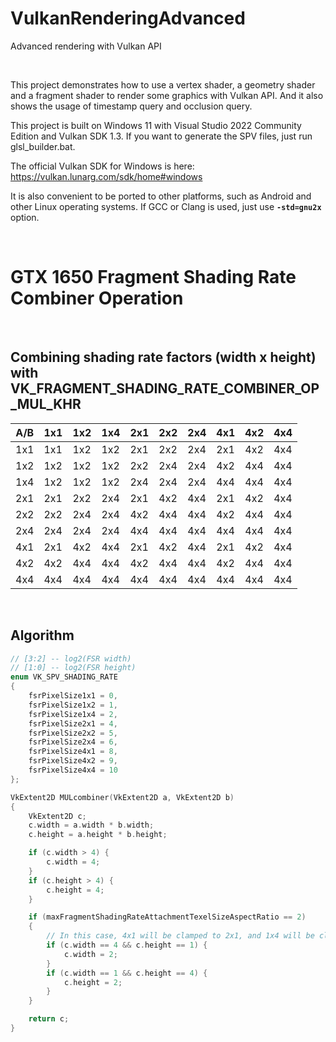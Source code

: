 # VulkanRenderingAdvanced
Advanced rendering with Vulkan API

<br />

This project demonstrates how to use a vertex shader, a geometry shader and a fragment shader to render some graphics with Vulkan API. And it also shows the usage of timestamp query and occlusion query.

This project is built on Windows 11 with Visual Studio 2022 Community Edition and Vulkan SDK 1.3. If you want to generate the SPV files, just run glsl_builder.bat.

The official Vulkan SDK for Windows is here: https://vulkan.lunarg.com/sdk/home#windows

It is also convenient to be ported to other platforms, such as Android and other Linux operating systems. If GCC or Clang is used, just use **`-std=gnu2x`** option.

<br />

# GTX 1650 Fragment Shading Rate Combiner Operation

<br />

## Combining shading rate factors (width x height) with VK_FRAGMENT_SHADING_RATE_COMBINER_OP_MUL_KHR

A/B |	1x1 |	1x2 | 1x4 |	2x1 |	2x2 |	2x4 | 4x1 |	4x2 |	4x4
---- | ---- | ---- | ---- | ---- | ---- | ---- | ---- | ---- | ----
1x1 | 1x1 | 1x2 | 1x2 | 2x1 | 2x2 | 2x4 | 2x1 | 4x2 | 4x4
1x2 | 1x2 | 1x2 | 1x2 | 2x2 | 2x4 | 2x4 | 4x2 | 4x4 | 4x4
1x4 | 1x2 | 1x2 | 1x2 | 2x4 | 2x4 | 2x4 | 4x4 | 4x4 | 4x4
2x1 | 2x1 | 2x2 | 2x4 | 2x1 | 4x2 | 4x4 | 2x1 | 4x2 | 4x4
2x2 | 2x2 | 2x4 | 2x4 | 4x2 | 4x4 | 4x4 | 4x2 | 4x4 | 4x4
2x4 | 2x4 | 2x4 | 2x4 | 4x4 | 4x4 | 4x4 | 4x4 | 4x4 | 4x4
4x1 | 2x1 | 4x2 | 4x4 | 2x1 | 4x2 | 4x4 | 2x1 | 4x2 | 4x4
4x2 | 4x2 | 4x4 | 4x4 | 4x2 | 4x4 | 4x4 | 4x2 | 4x4 | 4x4
4x4 | 4x4 | 4x4 | 4x4 | 4x4 | 4x4 | 4x4 | 4x4 | 4x4 | 4x4

<br />

## Algorithm

```cpp
// [3:2] -- log2(FSR width)
// [1:0] -- log2(FSR height)
enum VK_SPV_SHADING_RATE
{
    fsrPixelSize1x1 = 0,
    fsrPixelSize1x2 = 1,
    fsrPixelSize1x4 = 2,
    fsrPixelSize2x1 = 4,
    fsrPixelSize2x2 = 5,
    fsrPixelSize2x4 = 6,
    fsrPixelSize4x1 = 8,
    fsrPixelSize4x2 = 9,
    fsrPixelSize4x4 = 10
};

VkExtent2D MULcombiner(VkExtent2D a, VkExtent2D b)
{
    VkExtent2D c;
    c.width = a.width * b.width;
    c.height = a.height * b.height;

    if (c.width > 4) {
        c.width = 4;
    }
    if (c.height > 4) {
        c.height = 4;
    }

    if (maxFragmentShadingRateAttachmentTexelSizeAspectRatio == 2)
    {
        // In this case, 4x1 will be clamped to 2x1, and 1x4 will be clamped to 1x2
        if (c.width == 4 && c.height == 1) {
            c.width = 2;
        }
        if (c.width == 1 && c.height == 4) {
            c.height = 2;
        }
    }

    return c;
}
```

